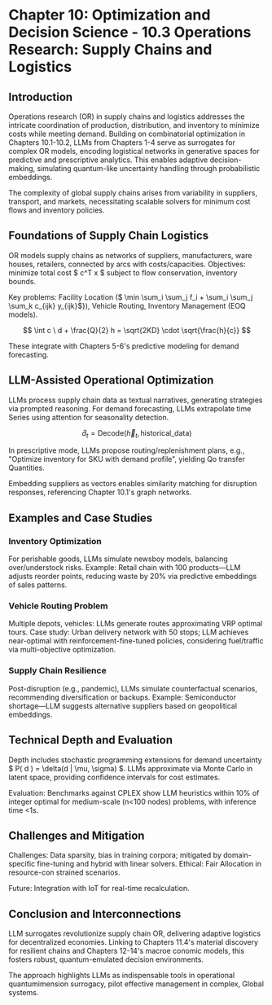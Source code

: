 # Chapter 10: Optimization and Decision Science - 10.3 Operations Research: Supply Chains and Logistics

## Introduction

Operations research (OR) in supply chains and logistics addresses the intricate coordination of production, distribution, and inventory to minimize costs while meeting demand. Building on combinatorial optimization in Chapters 10.1-10.2, LLMs from Chapters 1-4 serve as surrogates for complex OR models, encoding logistical networks in generative spaces for predictive and prescriptive analytics. This enables adaptive decision-making, simulating quantum-like uncertainty handling through probabilistic embeddings.

The complexity of global supply chains arises from variability in suppliers, transport, and markets, necessitating scalable solvers for minimum cost flows and inventory policies.

## Foundations of Supply Chain Logistics

OR models supply chains as networks of suppliers, manufacturers, ware houses, retailers, connected by arcs with costs/capacities. Objectives: minimize total cost $ c^T x $ subject to flow conservation, inventory bounds.

Key problems: Facility Location ($ \min \sum_i \sum_j f_i + \sum_i \sum_j \sum_k c_{ijk} y_{ijk}$}), Vehicle Routing, Inventory Management (EOQ models).

$$ \int c \ d + \frac{Q}{2} h = \sqrt{2KD} \cdot \sqrt{\frac{h}{c}} $$

These integrate with Chapters 5-6's predictive modeling for demand forecasting.

## LLM-Assisted Operational Optimization

LLMs process supply chain data as textual narratives, generating strategies via prompted reasoning. For demand forecasting, LLMs extrapolate time Series using attention for seasonality detection.

$$ \hat{d}_t = \text{Decode}(\vec{h}_t, \text{historical_data}) $$

In prescriptive mode, LLMs propose routing/replenishment plans, e.g., "Optimize inventory for SKU with demand profile", yielding Qo transfer Quantities.

Embedding suppliers as vectors enables similarity matching for disruption responses, referencing Chapter 10.1's graph networks.

## Examples and Case Studies

### Inventory Optimization

For perishable goods, LLMs simulate newsboy models, balancing over/understock risks. Example: Retail chain with 100 products—LLM adjusts reorder points, reducing waste by 20% via predictive embeddings of sales patterns.

### Vehicle Routing Problem

Multiple depots, vehicles: LLMs generate routes approximating VRP optimal tours. Case study: Urban delivery network with 50 stops; LLM achieves near-optimal with reinforcement-fine-tuned policies, considering fuel/traffic via multi-objective optimization.

### Supply Chain Resilience

Post-disruption (e.g., pandemic), LLMs simulate counterfactual scenarios, recommending diversification or backups. Example: Semiconductor shortage—LLM suggests alternative suppliers based on geopolitical embeddings.

## Technical Depth and Evaluation

Depth includes stochastic programming extensions for demand uncertainty $ P( d ) = \delta(d | \mu, \sigma) $. LLMs approximate via Monte Carlo in latent space, providing confidence intervals for cost estimates.

Evaluation: Benchmarks against CPLEX show LLM heuristics within 10% of integer optimal for medium-scale (n<100 nodes) problems, with inference time <1s.

## Challenges and Mitigation

Challenges: Data sparsity, bias in training corpora; mitigated by domain-specific fine-tuning and hybrid with linear solvers. Ethical: Fair Allocation in resource-con strained scenarios.

Future: Integration with IoT for real-time recalculation.

## Conclusion and Interconnections

 LLM surrogates revolutionize supply chain OR, delivering adaptive logistics for decentralized economies. Linking to Chapters 11.4's material discovery for resilient chains and Chapters 12-14's macroe conomic models, this fosters robust, quantum-emulated decision environments.

The approach highlights LLMs as indispensable tools in operational quantumimension surrogacy, pilot effective management in complex, Global systems.